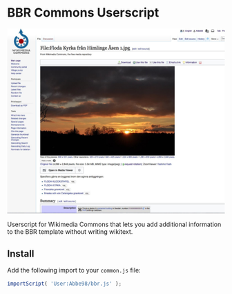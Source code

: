 # BBR Commons Userscript

![screenshot](screenshot.jpg)

Userscript for Wikimedia Commons that lets you add additional information to the BBR template without writing wikitext.

## Install

Add the following import to your `common.js` file:

```js
importScript( 'User:Abbe98/bbr.js' );
```
